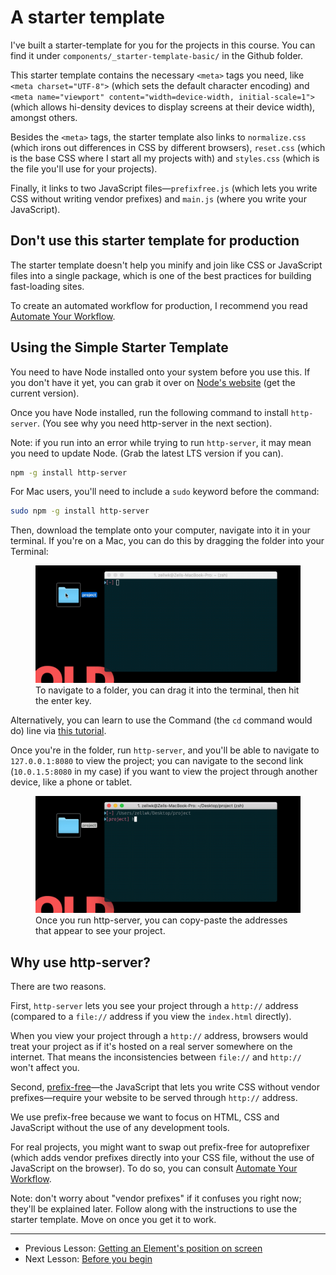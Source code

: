 # A starter template

I've built a starter-template for you for the projects in this course. You can find it under `components/_starter-template-basic/` in the Github folder.

This starter template contains the necessary `<meta>` tags you need, like `<meta charset="UTF-8">` (which sets the default character encoding) and `<meta name="viewport" content="width=device-width, initial-scale=1">` (which allows hi-density devices to display screens at their device width), amongst others.

Besides the `<meta>` tags, the starter template also links to `normalize.css` (which irons out differences in CSS by different browsers), `reset.css` (which is the base CSS where I start all my projects with) and `styles.css` (which is the file you'll use for your projects).

Finally, it links to two JavaScript files—`prefixfree.js` (which lets you write CSS without writing vendor prefixes) and `main.js` (where you write your JavaScript).

## Don't use this starter template for production

The starter template doesn't help you minify and join like CSS or JavaScript files into a single package, which is one of the best practices for building fast-loading sites.

To create an automated workflow for production, I recommend you read [Automate Your Workflow](https://automateyourworkflow.com).

## Using the Simple Starter Template

You need to have Node installed onto your system before you use this. If you don't have it yet, you can grab it over on [Node's website](https://nodejs.org/en/) (get the current version).

Once you have Node installed, run the following command to install `http-server`. (You see why you need http-server in the next section).

Note: if you run into an error while trying to run `http-server`, it may mean you need to update Node. (Grab the latest LTS version if you can).

```bash
npm -g install http-server
```

For Mac users, you'll need to include a `sudo` keyword before the command:

```bash
sudo npm -g install http-server
```

Then, download the template onto your computer, navigate into it in your terminal. If you're on a Mac, you can do this by dragging the folder into your Terminal:

<figure>
  <img src="../../images/real-comps/starter-template/navigate.gif" alt="Gif that shows it's possible to navigate to a folder by dropping it into the terminal">
  <figcaption>To navigate to a folder, you can drag it into the terminal, then hit the enter key. </figcaption>
</figure>

Alternatively, you can learn to use the Command (the `cd` command would do) line via [this tutorial](https://zellwk.com/blog/fear-of-command-line/).

Once you're in the folder, run `http-server`, and you'll be able to navigate to `127.0.0.1:8080` to view the project; you can navigate to the second link (`10.0.1.5:8080` in my case) if you want to view the project through another device, like a phone or tablet.

<figure>
  <img src="../../images/real-comps/starter-template/http-server.gif" alt="Once you run http-server, you can copy-paste the addresses that appear to see your project.">
  <figcaption>Once you run http-server, you can copy-paste the addresses that appear to see your project.</figcaption>
</figure>

## Why use http-server?

There are two reasons.

First, `http-server` lets you see your project through a `http://` address (compared to a `file://` address if you view the `index.html` directly).

When you view your project through a `http://` address, browsers would treat your project as if it's hosted on a real server somewhere on the internet. That means the inconsistencies between `file://` and `http://` won't affect you.

Second, [prefix-free](https://leaverou.github.io/prefixfree/)—the JavaScript that lets you write CSS without vendor prefixes—require your website to be served through `http://` address.

We use prefix-free because we want to focus on HTML, CSS and JavaScript without the use of any development tools.

For real projects, you might want to swap out prefix-free for autoprefixer (which adds vendor prefixes directly into your CSS file, without the use of JavaScript on the browser). To do so, you can consult [Automate Your Workflow](https://automateyourworkflow.com).

Note: don't worry about "vendor prefixes" if it confuses you right now; they'll be explained later. Follow along with the instructions to use the starter template. Move on once you get it to work.

---

- Previous Lesson: [Getting an Element's position on screen](02.getting-element-position-information.md)
- Next Lesson: [Before you begin](04.before-you-begin.md)